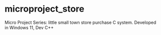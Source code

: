 # microproject_store
Micro Project Series: little small town store purchase C system. Developed in Windows 11, Dev C++
